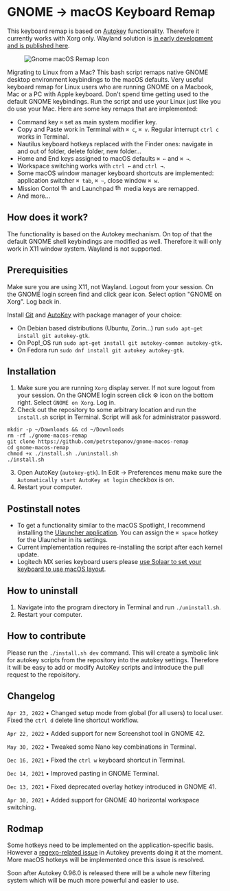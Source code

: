 # GNOME → macOS Keyboard Remap

This keyboard remap is based on [Autokey](https://github.com/autokey/autokey) functionality. Therefore it currently works with Xorg only. Wayland solution is [in early development and is published here](https://github.com/petrstepanov/gnome-macos-remap-wayland).

<figure>
  <img src="https://github.com/petrstepanov/gnome-macos-remap/blob/master/resources/gnome-macos-remap.png?raw=true" alt="Gnome macOS Remap Icon" />
</figure>

Migrating to Linux from a Mac? This bash script remaps native GNOME desktop environment keybindings to the macOS defaults. Very useful keyboard remap for Linux users who are running GNOME on a Macbook, Mac or a PC with Apple keyboard. Don't spend time getting used to the default GNOME keybindings. Run the script and use your Linux just like you do use your Mac. Here are some key remaps that are implemented:

* Command key `⌘` set as main system modifier key.
* Copy and Paste work in Terminal with `⌘ c`, `⌘ v`. Regular interrupt `ctrl c` works in Terminal.
* Nautilus keyboard hotkeys replaced with the Finder ones: navigate in and out of folder, delete folder, new folder...
* Home and End keys assigned to macOS defaults `⌘ ←` and `⌘ →`.
* Workspace switching works with `ctrl ←` and `ctrl →`.
* Some macOS window manager keyboard shortcuts are implemented: application switcher `⌘ tab`, `⌘ ~`, close window `⌘ w`.
* Mission Contol <img src="https://help.apple.com/assets/5E59C74D0946226F03EEDC17/5E59C7520946226F03EEDC2C/en_US/0a3719d8c9acde3a43680efa67ef11a2.png" alt="the Mission Control key" height="16px"> and Launchpad <img src="https://help.apple.com/assets/5E59C74D0946226F03EEDC17/5E59C7520946226F03EEDC2C/en_US/d6924e805b6d1a255218f1307a96ef25.png" alt="the Launchpad key" height="16px"/> media keys are remapped.
* And more...

## How does it work?
The functionality is based on the Autokey mechanism. On top of that the default GNOME shell keybindings are modified as well. Therefore it will only work in X11 window system. Wayland is not supported.

## Prerequisities
Make sure you are using X11, not Wayland. Logout from your session. On the GNOME login screen find and click gear icon. Select option "GNOME on Xorg". Log back in.

Install [Git](https://github.com/git/git) and [AutoKey](https://github.com/autokey/autokey) with package manager of your choice: 
* On Debian based distributions (Ubuntu, Zorin...) run `sudo apt-get install git autokey-gtk`.
* On Pop!_OS run `sudo apt-get install git autokey-common autokey-gtk`.
* On Fedora run `sudo dnf install git autokey autokey-gtk`.

## Installation
1. Make sure you are running `Xorg` display server. If not sure logout from your session. On the GNOME login screen click ⚙ icon on the bottom right. Select `GNOME on Xorg`. Log in.
2. Check out the repository to some arbitrary location and run the `install.sh` script in Terminal. Script will ask for administrator password.

```
mkdir -p ~/Downloads && cd ~/Downloads
rm -rf ./gnome-macos-remap
git clone https://github.com/petrstepanov/gnome-macos-remap
cd gnome-macos-remap
chmod +x ./install.sh ./uninstall.sh
./install.sh
```

3. Open AutoKey (`autokey-gtk`). In Edit -> Preferences menu make sure the `Automatically start AutoKey at login` checkbox is on. 
3. Restart your computer.

## Postinstall notes
* To get a functionality similar to the macOS Spotlight, I recommend installing the [Ulauncher application](https://ulauncher.io/). You can assign the `⌘ space` hotkey for the Ulauncher in its settings.
* Current implementation requires re-installing the script after each kernel update.
* Logitech MX series keyboard users please [use Solaar to set your keyboard to use macOS layout](https://github.com/petrstepanov/gnome-macos-remap/issues/12).

## How to uninstall
1. Navigate into the program directory in Terminal and run `./uninstall.sh`.
2. Restart your computer.

## How to contribute
Please run the `./install.sh dev` command. This will create a symbolic link for autokey scripts from the repository into the autokey settings. Therefore it will be easy to add or modify AutoKey scripts and introduce the pull request to the repoisitory.

## Changelog

`Apr 23, 2022` • Changed setup mode from global (for all users) to local user. Fixed the `ctrl d` delete line shortcut workflow.

`Apr 22, 2022` • Added support for new Screenshot tool in GNOME 42.

`May 30, 2022` • Tweaked some Nano key combinations in Terminal.

`Dec 16, 2021` • Fixed the `ctrl w` keyboard shortcut in Terminal.

`Dec 14, 2021` • Improved pasting in GNOME Terminal.

`Dec 13, 2021` • Fixed deprecated overlay hotkey introduced in GNOME 41.

`Apr 30, 2021` • Added support for GNOME 40 horizontal workspace switching.

## Rodmap
Some hotkeys need to be implemented on the application-specific basis. However a [regexp-related issue](https://github.com/autokey/autokey/issues/161) in Autokey prevents doing it at the moment. More macOS hotkeys will be implemented once this issue is resolved.

Soon after Autokey 0.96.0 is released there will be a whole new filtering system which will be much more powerful and easier to use.
